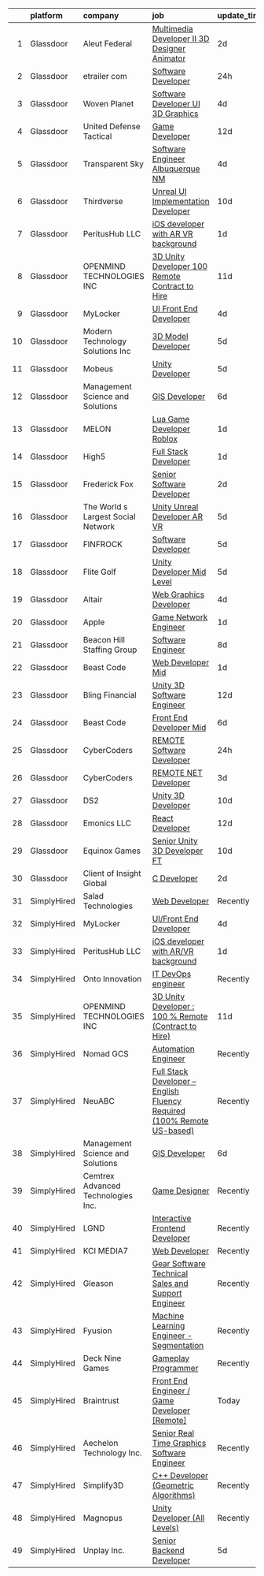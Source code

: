 

|    | platform    | company                            | job                                                                                                                                                                                                                                                                                                                                                                                                                                                                                                                                                                                                                                                                                                                                                                                                                                                                                                                                                                                                                                                                                                                                                                                                                                                                                                                                                                                                              | update_time   | location              |
|---:|:------------|:-----------------------------------|:-----------------------------------------------------------------------------------------------------------------------------------------------------------------------------------------------------------------------------------------------------------------------------------------------------------------------------------------------------------------------------------------------------------------------------------------------------------------------------------------------------------------------------------------------------------------------------------------------------------------------------------------------------------------------------------------------------------------------------------------------------------------------------------------------------------------------------------------------------------------------------------------------------------------------------------------------------------------------------------------------------------------------------------------------------------------------------------------------------------------------------------------------------------------------------------------------------------------------------------------------------------------------------------------------------------------------------------------------------------------------------------------------------------------|:--------------|:----------------------|
|  1 | Glassdoor   | Aleut Federal                      | [Multimedia Developer II   3D Designer Animator](https://www.glassdoor.com/partner/jobListing.htm?pos=128&ao=1136043&s=58&guid=000001822efe89fca6f4443c64982161&src=GD_JOB_AD&t=SR&vt=w&cs=1_10505751&cb=1658645810004&jobListingId=1008021020998&jrtk=3-0-1g8nft2h6kf1c801-1g8nft2hlg4er800-3aa78bb73d048592-)                                                                                                                                                                                                                                                                                                                                                                                                                                                                                                                                                                                                                                                                                                                                                                                                                                                                                                                                                                                                                                                                                                  | 2d            | Colorado Springs, CO  |
|  2 | Glassdoor   | etrailer com                       | [Software Developer](https://www.glassdoor.com/partner/jobListing.htm?pos=130&ao=1136043&s=58&guid=000001822efe89fca6f4443c64982161&src=GD_JOB_AD&t=SR&vt=w&ea=1&cs=1_7505d62f&cb=1658645810004&jobListingId=1008024497508&jrtk=3-0-1g8nft2h6kf1c801-1g8nft2hlg4er800-84e9429176b56cec-)                                                                                                                                                                                                                                                                                                                                                                                                                                                                                                                                                                                                                                                                                                                                                                                                                                                                                                                                                                                                                                                                                                                         | 24h           | Remote                |
|  3 | Glassdoor   | Woven Planet                       | [Software Developer  UI 3D Graphics ](https://www.glassdoor.com/partner/jobListing.htm?pos=107&ao=1110586&s=58&guid=000001822efe89fca6f4443c64982161&src=GD_JOB_AD&t=SR&vt=w&ea=1&cs=1_e4cd59e1&cb=1658645810002&jobListingId=1008016092363&cpc=663B5FE45D73772E&jrtk=3-0-1g8nft2h6kf1c801-1g8nft2hlg4er800-590b8ed6b99a73cb--6NYlbfkN0DSgjPPcnEdvoK3uuxfISLALE6pB1FR7YSHOr_tSg5_QCn410VK5Ds4sai37YL-FnG7IdEQOLWlh0UoLcmzDYWmfRGSYYnl5uUpmRd__LORND_gC-BRchk-IUkY4R0iGDrfCmlmtu1dU22yGpoMq0MEa2tbIDq0Xana4QKE-3eruJ3ua_JrETdNO6r6bekZeiuTYD2Bgco17M9Snn-zSCewkRavC605Lk51M22Z48dqNRseqppH0y0qHH6kSMtw0wAbV7JiAeEUQeZaoDM7B_QZ5JhbiBDEvEnAF5xrVFPdSvirczaKlJ4cdQlNW5uyKR3QnMMEIoaxnhLwYKuwsk74n1iii6sFY1uVOzCTqFA2rBcbQnyE2NLl01l17c_10XZe41yRKGJ0ladpvTpdaA_rL867dMa4rCPmFpWzFaDTlVfCnKAIEp5ibi8t4tFZH6ZQYjptlvn2turbA_fAnnet5uXcrunGnP0cYNm092e1f2YxzACVsTkBBj9__ZeIEwwFoe9WcKPWrh-Hy1BT8t7FsA80l_19AEvPrDKAlABjRQ1UTZKi9vAX6lgkj-moaPoWya1bfzfAcQ%3D%3D)                                                                                                                                                                                                                                                                                                                                                                                                                                                       | 4d            | San Francisco, CA     |
|  4 | Glassdoor   | United Defense Tactical            | [Game Developer](https://www.glassdoor.com/partner/jobListing.htm?pos=127&ao=1136043&s=58&guid=000001822efe89fca6f4443c64982161&src=GD_JOB_AD&t=SR&vt=w&ea=1&cs=1_64f33f9f&cb=1658645810004&jobListingId=1007998212594&jrtk=3-0-1g8nft2h6kf1c801-1g8nft2hlg4er800-eeebda51340825de-)                                                                                                                                                                                                                                                                                                                                                                                                                                                                                                                                                                                                                                                                                                                                                                                                                                                                                                                                                                                                                                                                                                                             | 12d           | Costa Mesa, CA        |
|  5 | Glassdoor   | Transparent Sky                    | [Software Engineer   Albuquerque  NM](https://www.glassdoor.com/partner/jobListing.htm?pos=103&ao=1110586&s=58&guid=000001822efe89fca6f4443c64982161&src=GD_JOB_AD&t=SR&vt=w&ea=1&cs=1_b46b91c2&cb=1658645810001&jobListingId=1008015244893&cpc=E8A829142AEC536E&jrtk=3-0-1g8nft2h6kf1c801-1g8nft2hlg4er800-6e4f05aca8e35f90--6NYlbfkN0DAwgduWqBP7ymGN-lTADpinz2i-23XbRAyg5ywqS-MDfYRIU0B2snNI79NeVtEVHbLIt9DpGOUvgkQqIYD65VP4Ic4P7LZXHDJkpJe4H48mcdGbmVmrG2Z7_54r3HufFV-VB016Myr4h0UDJeZ4h_ipDQroc_nzbPB_LSJJLmCmwq0pj8voGscGxZyVoEDp6v6mNZBP_cNH0BP2O3oUjFdE6fPLDbchsSwFtK7vv3TCyZBN7pdBrg79VYOl0G9TDcFnMh21_M99omZkHfZP7v9xbv30neByBkt5v-qMsvmZWq9cBlJ6D2gY8ulWzNVBxsRt48EsgoW1C9xhWJiUlIauPhcHZk5TB38ff5yI0BYIZlQ88sea4aWmq-9p0hYrAqMdVhbmylwVSUJQ4sdsuuxb99E69Ft3WAkN45XdZRslT61_OuBWa6EWLz0p2B3WQLO8tQ1PlDEd7_zW4rvHfgVAc498zGSJHch4uTrNuv2B8fHExCnnCGUYTxOC5tlX_hLo0sgVeXE1NpElNlCgDlu)                                                                                                                                                                                                                                                                                                                                                                                                                                                                                                                   | 4d            | Albuquerque, NM       |
|  6 | Glassdoor   | Thirdverse                         | [Unreal UI Implementation Developer](https://www.glassdoor.com/partner/jobListing.htm?pos=121&ao=1136043&s=58&guid=000001822efe89fca6f4443c64982161&src=GD_JOB_AD&t=SR&vt=w&ea=1&cs=1_9b12af6a&cb=1658645810004&jobListingId=1008003638061&jrtk=3-0-1g8nft2h6kf1c801-1g8nft2hlg4er800-2670377ed1bb73d7-)                                                                                                                                                                                                                                                                                                                                                                                                                                                                                                                                                                                                                                                                                                                                                                                                                                                                                                                                                                                                                                                                                                         | 10d           | Remote                |
|  7 | Glassdoor   | PeritusHub LLC                     | [iOS developer with AR VR background](https://www.glassdoor.com/partner/jobListing.htm?pos=104&ao=1110586&s=58&guid=000001822efe89fca6f4443c64982161&src=GD_JOB_AD&t=SR&vt=w&ea=1&cs=1_1210037b&cb=1658645810001&jobListingId=1008022834094&cpc=A0032DE20586B9BD&jrtk=3-0-1g8nft2h6kf1c801-1g8nft2hlg4er800-155ea9628b3dba64--6NYlbfkN0BBGG9LMNqL16EzDx9S3nKk4b6IwprgSJginr0DZD_oW6Mm3uCrdklJPAZ0sror479J7245b_gdtYKpONdLo2yvJ6wBf5LpGacMaB1z4nVwTpF4LlMzEpc1MXSmbH2mziL-YH1UIBZ2vx4JnzSOlAk6Qfk54gXWIs65EEES9GWvevapAV1Wa5D5MDHBzPUz9AL3FPmPRKbspxD0fi1TghrAhjwn1peLm4_nwvugOKuuImYnGFmwoXyhBUQtCazgKbMp2flMANkXGk8uBYdm3h_aPWoGs-xwEQuN_PQ9AdkuWLbXEQI4D2SYZVFgkMijHTWicDTse8b__lDL_m0Rv2r4DvXww92C8gaZL4cP28xzTltgR76TBHm8EUWREwSUkIHRP463j5U5n3hyVZRezCoDx4O6OCOQOl3RH9KgE3csCjrIahOxORX1IfYQBA63lIGf1_6mi7jh3sStsVcG9qrUF3gVcUs6FvaLeeMOHEjAJ-wqoV0uGltk4uKhtQvpVIIQJ--eUCHF_g%3D%3D)                                                                                                                                                                                                                                                                                                                                                                                                                                                                                                                       | 1d            | Remote                |
|  8 | Glassdoor   | OPENMIND TECHNOLOGIES INC          | [3D Unity Developer   100   Remote  Contract to Hire ](https://www.glassdoor.com/partner/jobListing.htm?pos=122&ao=1136043&s=58&guid=000001822efe89fca6f4443c64982161&src=GD_JOB_AD&t=SR&vt=w&ea=1&cs=1_fa092ab2&cb=1658645810004&jobListingId=1008000703771&jrtk=3-0-1g8nft2h6kf1c801-1g8nft2hlg4er800-bcf0156a1cc1610f-)                                                                                                                                                                                                                                                                                                                                                                                                                                                                                                                                                                                                                                                                                                                                                                                                                                                                                                                                                                                                                                                                                       | 11d           | Remote                |
|  9 | Glassdoor   | MyLocker                           | [UI Front End Developer](https://www.glassdoor.com/partner/jobListing.htm?pos=116&ao=1136043&s=58&guid=000001822efe89fca6f4443c64982161&src=GD_JOB_AD&t=SR&vt=w&ea=1&cs=1_76977ebc&cb=1658645810003&jobListingId=1008016183760&jrtk=3-0-1g8nft2h6kf1c801-1g8nft2hlg4er800-f2cdf44333e3faa5-)                                                                                                                                                                                                                                                                                                                                                                                                                                                                                                                                                                                                                                                                                                                                                                                                                                                                                                                                                                                                                                                                                                                     | 4d            | Remote                |
| 10 | Glassdoor   | Modern Technology Solutions  Inc   | [3D Model Developer](https://www.glassdoor.com/partner/jobListing.htm?pos=129&ao=1136043&s=58&guid=000001822efe89fca6f4443c64982161&src=GD_JOB_AD&t=SR&vt=w&cs=1_4b2969ed&cb=1658645810004&jobListingId=1008011629532&jrtk=3-0-1g8nft2h6kf1c801-1g8nft2hlg4er800-5621fd3dfd55bda0-)                                                                                                                                                                                                                                                                                                                                                                                                                                                                                                                                                                                                                                                                                                                                                                                                                                                                                                                                                                                                                                                                                                                              | 5d            | Huntsville, AL        |
| 11 | Glassdoor   | Mobeus                             | [Unity Developer](https://www.glassdoor.com/partner/jobListing.htm?pos=124&ao=1136043&s=58&guid=000001822efe89fca6f4443c64982161&src=GD_JOB_AD&t=SR&vt=w&ea=1&cs=1_0ad21cf6&cb=1658645810004&jobListingId=1008012455848&jrtk=3-0-1g8nft2h6kf1c801-1g8nft2hlg4er800-8725804754ef9c43-)                                                                                                                                                                                                                                                                                                                                                                                                                                                                                                                                                                                                                                                                                                                                                                                                                                                                                                                                                                                                                                                                                                                            | 5d            | United, WV            |
| 12 | Glassdoor   | Management Science and Solutions   | [GIS Developer](https://www.glassdoor.com/partner/jobListing.htm?pos=101&ao=1110586&s=58&guid=000001822efe89fca6f4443c64982161&src=GD_JOB_AD&t=SR&vt=w&ea=1&cs=1_cde0c6d8&cb=1658645810000&jobListingId=1008011093750&cpc=3DB2029097D57E23&jrtk=3-0-1g8nft2h6kf1c801-1g8nft2hlg4er800-e6bb34db540aa408--6NYlbfkN0D788tVLZnHYB2JKTLmCXo4PydfvtZKcdbYx6lxKaz3Imdx95jlIVm03Hlg52grzxIfQb6i2kOGsmw6mlrBAzUW98swinoh4htG-Z_t_cNGy0UWNgR57ixR8Ksvb1Z5XuwvicyZ13R2X8xHvKPjcNVGU65xyRpPgLj5SL7g8lUO6m9ikQ47CQ9gK6PWlRayUY8Tlb3q7283_P-ia9U5kb9HWqqRv2-cMWdkCefliB5bqFl54zjYJYZT8JopI-PrGPgTfAgQsltWmPVhgM9fJsvUmdNWEzbnctcMDqPrx0XM0Ymtb_DXFmR8-Mm4xulKb3sPeYWK6pO8f42gEZqfgI8iSqO8UGqxxh80zsfki55SoS2gX-_PVbRDJeOmUHhHLb-QZCBjvOSJ-YKgxul-Ip3Nj5BA4hYUYZoKRUClDKy0IwNpu4wAsX2Pg3bN-XRCjpYUqudmuChvg1lGtYpLV1oIeGPE62qGPUxqCGJs9qUDKS2kjLCplkorcBKwbkWGE0A%3D)                                                                                                                                                                                                                                                                                                                                                                                                                                                                                                                                                           | 6d            | Reston, VA            |
| 13 | Glassdoor   | MELON                              | [Lua Game Developer  Roblox ](https://www.glassdoor.com/partner/jobListing.htm?pos=118&ao=1136043&s=58&guid=000001822efe89fca6f4443c64982161&src=GD_JOB_AD&t=SR&vt=w&ea=1&cs=1_f3654dbc&cb=1658645810004&jobListingId=1008023831757&jrtk=3-0-1g8nft2h6kf1c801-1g8nft2hlg4er800-bc8f824dc00aa8c7-)                                                                                                                                                                                                                                                                                                                                                                                                                                                                                                                                                                                                                                                                                                                                                                                                                                                                                                                                                                                                                                                                                                                | 1d            | Remote                |
| 14 | Glassdoor   | High5                              | [Full Stack Developer](https://www.glassdoor.com/partner/jobListing.htm?pos=114&ao=1110586&s=58&guid=000001822efe89fca6f4443c64982161&src=GD_JOB_AD&t=SR&vt=w&ea=1&cs=1_d7cc257a&cb=1658645810003&jobListingId=1008023233258&cpc=3DB599BF2F4828F0&jrtk=3-0-1g8nft2h6kf1c801-1g8nft2hlg4er800-21824f9970bc9e7e--6NYlbfkN0AV8vU3o9nlw7wqa180ZkP3oAg17VLIhkP1SPyaIh_MQVSfWHQ_D-a5hu40yW4gQxUD9fNuxhwNeP4sOkL28Cs97sImHH9Bb1czCy_eTABO0MFVYCTfbS_UCWn2AA_2PIzbUoVtnwdWHoqwWu6ttkkVJYHWXmpCBqqk6e_vDhDWMqfVcVRsRayn4AExDCMcdPo4uX8sgwSy7ljtK4ONFMeMQkqhqkmgTmzltGGpmKQrLFBgF1knEw5XYP9RhmWRci-vBi3W_T_3k3EmUmMQCbFuL-_O7mq7HfDgkfcqi-aH3LOOKL8BG5FBlDJ9Wxvla8X8plpukUm-cRG5mDbI8jvreC11UcP3tebOb0a1mmA3LL5CbOtqg6Y_BoOd4ByoMzgS_NT9MbOyg-_5aWgmpt9IU9oiao0giT7kh9gALVfSZO0OV6LrmcrM5EqZcopGCqO1necs1SmNRUxzcAsYkcrIRwEWTC8ClmiZtGJ_cfJShebWArMA4GMLUXGBUHPkUPUh1QRxhFzT6w%3D%3D)                                                                                                                                                                                                                                                                                                                                                                                                                                                                                                                                      | 1d            | Remote                |
| 15 | Glassdoor   | Frederick Fox                      | [Senior Software Developer](https://www.glassdoor.com/partner/jobListing.htm?pos=109&ao=1110586&s=58&guid=000001822efe89fca6f4443c64982161&src=GD_JOB_AD&t=SR&vt=w&ea=1&cs=1_ad7b4398&cb=1658645810003&jobListingId=1008020553605&cpc=8AC01DCC8FF2DC38&jrtk=3-0-1g8nft2h6kf1c801-1g8nft2hlg4er800-a0dce1ace96ae6ac--6NYlbfkN0BkBGU4PDBcIJFj1vy4pkjwuFHuoiwDgdiH-oR5YNaDK3mwne_LAXKPg_6oW5whJpbenPFRashrmImvMQF61ZFhZxv7mRoutFC8TL9jW3CzBLTgo0ISJjhIailfeEYXSZs0NZ_eWhB4ryQDSIocUr5v18TxxpfarN9Wv93Gt0Y2NN7frxZjdM3Ei6QQE1RMs_e58h-Z5FyUtM5qQi1PRT_I3WVXuz5m0HDx_oaIf9q0naAjS6MBxltgn5NkfDbhanXVvbb9RvoMVwv4-0ssAW2MYj6M0Giq4-omsjwnqiQT46gX8xfbXcPN6k0PQbQjtw3Cb8NGLehJ0GWev3A30McLzWVzhOYqIlhlJkkMZHB1Fgxw0VIdOAmIXmvicbt4V4oy0gTnBfcBmaocLsIACtQR-0Z6vhi808J9kWtir5T_7Q2s1LKefK0GdTXi8GKvIs8FGyerSrpCeACjG52s1bqfEekr-XRDxrre2DEYRM2O4VnsXgAkXZw6dv7RPC12b74cAN9-eDg_Kw%3D%3D)                                                                                                                                                                                                                                                                                                                                                                                                                                                                                                                                 | 2d            | Michigan              |
| 16 | Glassdoor   | The World s Largest Social Network | [Unity Unreal Developer  AR VR ](https://www.glassdoor.com/partner/jobListing.htm?pos=110&ao=1110586&s=58&guid=000001822efe89fca6f4443c64982161&src=GD_JOB_AD&t=SR&vt=w&ea=1&cs=1_f59e6034&cb=1658645810003&jobListingId=1008012651983&cpc=1CBFC3E34E2A31FF&jrtk=3-0-1g8nft2h6kf1c801-1g8nft2hlg4er800-6a9687f16436b173--6NYlbfkN0DSgjPPcnEdvoK3uuxfISLALE6pB1FR7YSHOr_tSg5_QGIhoz_2VqUepdcKLBLI_zRvkDZhvtF_k8miCmwKmbQ_d86ghCkWK5Iyn9zY4XJYRa_cJlbg1rLK4zZUQXMOjDscXw6-RhjxJQyns7_2qNLXsUWksOCT123nD7wpF_Hivl8vz11EM2MFrgsjEHMkVeFppsGV9HAQ1_QXtXaY5dM2bxNKinjVxCHV0fn-wMXQRueMKYZNB1GLHGjRbkaSQtOHgF8TRtwl2Ghp_c8GJ5HUI4_yEg6Z_PsU-9EiAAqYNfJNq7fq6ojrC76bU-pkBWwxB2MoI191qy5PWYHhkJcWF_-XVzCSLD6R_zqwL9RzdzGZlQxDhlhO_yczbBl9FzMeTDSYRT9gjSN5JUOATlplO482pJKYpYSD76MXhtZy72aciVAuv18Df-El1drKQvsfSMM_D8GZQ27IGDHdKesv4OVB_3ynTraZ1LURLnsW7LwMSJ1fH2DDwKGx9Itm7iDhF7QtUP3itlbOiVInLZ_Aif6xRxWJtxf19SkpvhBbcnMS1RmuPa1_bPw7KNm8OK_fo8Kmx4UhxWeoZA-jIR7B)                                                                                                                                                                                                                                                                                                                                                                                                                                                        | 5d            | Sausalito, CA         |
| 17 | Glassdoor   | FINFROCK                           | [Software Developer](https://www.glassdoor.com/partner/jobListing.htm?pos=105&ao=1110586&s=58&guid=000001822efe89fca6f4443c64982161&src=GD_JOB_AD&t=SR&vt=w&ea=1&cs=1_e373bb3a&cb=1658645810002&jobListingId=1008011950221&cpc=F1F9710DED3F09F8&jrtk=3-0-1g8nft2h6kf1c801-1g8nft2hlg4er800-52eb8c47240b8ce0--6NYlbfkN0C3s6SQssVyjM0TBjXC5cY90NsFTu6k7iXDnyh6Xjam_f9HPFxZrvvEQyN7y773b5hIKGguGg1k6Yyil5NVzPWwtKWS3LS1S-Mf60Wz__rj5kbF1r4w3M0mK_bX94uYwKpE-w8DLdRyVftoTK4_UjHHtIv0zkXJpGuzEUf2jhXbk6G_k1fVtrLLSrGOKuaY8d1lqm3xUPQJzAu2L0oriIEPvoTb1YqKgKeaawY1TjjyXUv4rI8sXy7Q9-IRYw4dHi0mPWuV4qxLsBNuUWvCs37pkYXTDoL9w_RwmvaDvv6Yp6NSJ6V9ixZE_PtqhenKBjeO6kcJvk_YdJgK3Uc8lA_TsJa_A_7ODSuVlwXyzE431aKM4oyJ0ZhPkkDEE4qRbCekq0A8bCyuKome0NbG-Oi5y7YkXg6lQ_6ljAhUMC4u5-zZFMDc4Y13iQsLMH-xHgrrxqsnaOiEd1DzVIRle8YRlj_4oKeQpgPSwmilPqhz70Bd0WclkOvCaTidUBDrcSY%3D)                                                                                                                                                                                                                                                                                                                                                                                                                                                                                                                                                      | 5d            | Apopka, FL            |
| 18 | Glassdoor   | Flite Golf                         | [Unity Developer   Mid Level](https://www.glassdoor.com/partner/jobListing.htm?pos=106&ao=1110586&s=58&guid=000001822efe89fca6f4443c64982161&src=GD_JOB_AD&t=SR&vt=w&ea=1&cs=1_70c6023d&cb=1658645810002&jobListingId=1008012200941&cpc=CBEBA1A9D941894A&jrtk=3-0-1g8nft2h6kf1c801-1g8nft2hlg4er800-2ed91eb2bff1af8a--6NYlbfkN0D_KRozbKJx95I3LRYgbj09bqBDFeyQG4s8tCOB31p2DFF3XWjUbq1KyFIz2p5qTCcJE-tfDGeItgF3YqsHxqmWmv_fe83BmlIU0WgDu5uJxBbYiuDddGZhBDpUzgYV_vmtzXvB08EMIDWI2OXG29cWyCnCkApuGpnUrcgpkVhp-EePomp4q814zikpbXCgdd0uHtXnovMchn_juVZJe7fNNTPk-fPfeZ3Tk3GFTrJnV7u5CVTyxq-uFoDK8S3d5X4lkVU2tBon9EOJhPTwj4kU5J8IeEBU3jyC4ETv3bE-w8snL0phUHgTFA9kiKEyhiYDbzBlEkWlEmzDH6_yDfRg8Lh8ZhwSM8tnUH-eptlLt4pZTE3bocHt9EAnHq9yPVWsm8BVIgYJPdGy1TGAXOvYJuMLrRch8NyoQj_JCGUvKPQFXhK00piVzrEMRAAe-fsku2Z3DTxJULOORtgreaotntTxUm6eKsBsIG8HqO6nMawx-n1urA3CPunujQccuqhHicQ91y79eg%3D%3D)                                                                                                                                                                                                                                                                                                                                                                                                                                                                                                                               | 5d            | Dallas, TX            |
| 19 | Glassdoor   | Altair                             | [Web Graphics Developer](https://www.glassdoor.com/partner/jobListing.htm?pos=123&ao=1136043&s=58&guid=000001822efe89fca6f4443c64982161&src=GD_JOB_AD&t=SR&vt=w&ea=1&cs=1_4fe7f6e0&cb=1658645810004&jobListingId=1008014800752&jrtk=3-0-1g8nft2h6kf1c801-1g8nft2hlg4er800-a5b87ef314153e34-)                                                                                                                                                                                                                                                                                                                                                                                                                                                                                                                                                                                                                                                                                                                                                                                                                                                                                                                                                                                                                                                                                                                     | 4d            | Troy, MI              |
| 20 | Glassdoor   | Apple                              | [Game Network Engineer](https://www.glassdoor.com/partner/jobListing.htm?pos=108&ao=1110586&s=58&guid=000001822efe89fca6f4443c64982161&src=GD_JOB_AD&t=SR&vt=w&cs=1_85496e9a&cb=1658645810002&jobListingId=1008022113456&cpc=3BA4CE39D5B5DEF5&jrtk=3-0-1g8nft2h6kf1c801-1g8nft2hlg4er800-b80c7f8b33b4ac50--6NYlbfkN0BvKrLyj5gPmtZO9T8euul8TCxuuKNOtzRJOomxnwSEodTz2Bc-sPZl29JElYHfcoQU6IqpX7oKbS2Adnmfb_-JQoUQ9nI8MKcHeT53DBgsJA0Bx6spjde649WbZGqSd97PL0ZKLmQdrmYKLls37YbgRtyrgox1J6C_j09Uy9pOZK8TTI4LV7zQn5rYNcIcEGewyFt0k_4ZQBwU2yF_5lollW1uiMlG4u9uaqcnkQAl8dqIu4lq5Tw5M3THldY4bMnaEQuFJmHg11Mnrpsxe-n_yMCALHc7XtrMVqietk3vtQLS8rimXByReGTrWguviMMbcvJDJmiIBepY755YRwBwYblvwcPiULUwzwONmjMO4Dipuo-lSHqXF_qX5jETfRcmFgc_yNNcZEgzp1AacYRODoLUHukdpF_mNfuI1Ta_yk8jCsEfU4tcIMyc9tsq2i6vRS0wQsdBm-EJ5fr256ltmJ_48iUEF7xF99QUz_jRLxRviuFulIVEJ8AOoXDNJITuIVlNCs1kk6XwuXkTxdNQKYcWSuYH1ZrqiGwTV_l-_NjaQkvchMY_nJEfDTSJ_6EDaUoLPkGzbNHEAYkfHDMziTKW8NaUW2CD5qfvWfoKJoJd3sVTyV3kVMbyMGPVKT7bhyT7tMMlxCW-WDP2ugxVPx1zuzrNoEv0SAP7rLwF3_2BqZXBcfbJr2c2aVnJCCz5lXwI8E9SLYb18mCinRm2WcPIAHAudl3fZpdLc4Y7nVctFqcQheW2gyDVP25vxadlpHyOZNuRzPjZFX829ZxijKvceHFZyUPE8z1gvX7iY8JHs3hY6QttcUpwDkn_RjmximmWKWhgUFWrA0J42TI3hi9-K8JRUMFROVByZJw0ikOfgDS2MNuG8a7oeuH67WZ9T1Fo5h-R5xTngUIY5KYCxfFecSD4s3MM248RXZv1wLsT5ybsMuA2nWwMAovZ58r-NoLWImgJSg%3D%3D)                                                                          | 1d            | Culver City, CA       |
| 21 | Glassdoor   | Beacon Hill Staffing Group         | [Software Engineer](https://www.glassdoor.com/partner/jobListing.htm?pos=111&ao=1110586&s=58&guid=000001822efe89fca6f4443c64982161&src=GD_JOB_AD&t=SR&vt=w&ea=1&cs=1_3afad246&cb=1658645810003&jobListingId=1008008936162&cpc=0C139D4CAD5A6DB2&jrtk=3-0-1g8nft2h6kf1c801-1g8nft2hlg4er800-f0124955d19a41e1--6NYlbfkN0AEoGMyuqqa4fuJ8ioA0yHILhRJp52EdX7fBgN-aGi6iM2GDh1lJ9NOUQwg-HKPdM_n6ohZcjPO6ffBg4IAS1C13nZoEj4LkNIcYyw9Zmswz-EGQ5LZ0Gv1mV2y3l_vhGaXVJN2K2SfmB4E-r2emFofyMSM3d9B9-w1CvDIKPhDZJgLGhCOEWkAPiow8Jd2CqLfXAKumctKJb54ZGqt9DxYERe4uu_xKSL1yRj-b3opX67WZBnC-r7EtOHnAwlHuDaqugk44AVfqd-spFRtS92ygqnx-p9WTrEPsVJKBzjR1OhUgWYTDpPnFHsN0jkxdZXvX7_wJc2ck1BqveUxBa7ho1HBs64WvN1DfbO4uEQiFzG90wkJForEpSR88R4cYL-6_kqU691bMrwJulYttYZChKz-jRulZg2N3x4F7CR8BYyaQIQv8xA_hhR59mbjXb0NzVBu9MqU_qMEVWzsxbzOqtg4fPy_GwsYLk3q6I9zCtiMR-uVCf1aOmoS2eUQ3wC2A0Xlow54bKxHptukD_fy68nHqHDLF7MKD9rUfHWXpg%3D%3D)                                                                                                                                                                                                                                                                                                                                                                                                                                                                                                         | 8d            | Remote                |
| 22 | Glassdoor   | Beast Code                         | [Web Developer  Mid ](https://www.glassdoor.com/partner/jobListing.htm?pos=117&ao=1136043&s=58&guid=000001822efe89fca6f4443c64982161&src=GD_JOB_AD&t=SR&vt=w&ea=1&cs=1_cc82424c&cb=1658645810003&jobListingId=1008022231292&jrtk=3-0-1g8nft2h6kf1c801-1g8nft2hlg4er800-e4d872689d55ab57-)                                                                                                                                                                                                                                                                                                                                                                                                                                                                                                                                                                                                                                                                                                                                                                                                                                                                                                                                                                                                                                                                                                                        | 1d            | Fort Walton Beach, FL |
| 23 | Glassdoor   | Bling Financial                    | [Unity 3D Software Engineer](https://www.glassdoor.com/partner/jobListing.htm?pos=120&ao=1136043&s=58&guid=000001822efe89fca6f4443c64982161&src=GD_JOB_AD&t=SR&vt=w&cs=1_a42fb7c2&cb=1658645810004&jobListingId=1007999005234&jrtk=3-0-1g8nft2h6kf1c801-1g8nft2hlg4er800-5c52c42ed74c5161-)                                                                                                                                                                                                                                                                                                                                                                                                                                                                                                                                                                                                                                                                                                                                                                                                                                                                                                                                                                                                                                                                                                                      | 12d           | Costa Mesa, CA        |
| 24 | Glassdoor   | Beast Code                         | [Front End Developer  Mid ](https://www.glassdoor.com/partner/jobListing.htm?pos=126&ao=1136043&s=58&guid=000001822efe89fca6f4443c64982161&src=GD_JOB_AD&t=SR&vt=w&ea=1&cs=1_f219a9c2&cb=1658645810004&jobListingId=1008010245273&jrtk=3-0-1g8nft2h6kf1c801-1g8nft2hlg4er800-a8751d01747e2723-)                                                                                                                                                                                                                                                                                                                                                                                                                                                                                                                                                                                                                                                                                                                                                                                                                                                                                                                                                                                                                                                                                                                  | 6d            | Fort Walton Beach, FL |
| 25 | Glassdoor   | CyberCoders                        | [REMOTE Software Developer](https://www.glassdoor.com/partner/jobListing.htm?pos=112&ao=1110586&s=58&guid=000001822efe89fca6f4443c64982161&src=GD_JOB_AD&t=SR&vt=w&ea=1&cs=1_bcf9cc57&cb=1658645810003&jobListingId=1008024604180&cpc=F4EED0218A761C36&jrtk=3-0-1g8nft2h6kf1c801-1g8nft2hlg4er800-895e702af368823a--6NYlbfkN0CpFJQzrgRR8WqXWK1qKKEqALWJw739KlKqr2H-MSI4eoBlI4EFrmor2FYZMP3muM2kpPCFR2etnsglJ8HYDtHvcyj3AudeyEtCz8hifC3HJqO8WsXwh_G1hXkgQg54N8IsjHlzMm8MJE5wPYRvh7B7-kOtHQd3GfdEkQft29JHh07orXHXZvO9HuaT1ds0oTncvgj5hrH32SpWLcJXbMMz8nsngywo5WLHgQxV_GtOOi20LtkVLqUd43ywwqr-1a0H7lLax8fXFBChFUje26QQYWQjt7ciUq_irq7DoURQgtKxa-7mokvH1GoosDmHLSY2dmL5n2Jnv5rl9iRYrw-6oUn2KdKVH0gZz2ESzbLycPDcO2YHTt1kQUzg6AkNFw_clCJd1Emu09jpunueXlaf70czRDl07VFH3uijFGsrVScItZuzxpAREkHz__Pshkm24LUpv9eh3sZ0TnvUs2W-PlI57usLmjCjiYKJ-dpsqPgahq2m28FU0yK7IDRcsEs-4fbSbtCDYxVSIDC36DHjewURt6omlmn4evmJ8i4itL-GAf009JTDwfO1vQrlN1t9saWBWbhbh7MDWRZoladiR0IJ7ixr6LBtQzr1RCP1d3Q95W949qNXRW95G51IxPcgZYZCSX15mhiH1kmqHY6ytE9Gg4Y6K9eBQoLCTZDQH9GrbV84yKxYJ1PHlO-lBa_6W0041PIN3NMRXNQU8ZN7livO2oA5Pe5jcllwHXUKEOubsKub6sWy1IbkbQup6VyOHMHoNscdh2vndo6jFNyXdo-feaEEztq-qicNVbMFawUc87qrrABolvqlIqkfUK0TycV3yZc3S7CUAmbxZtVsc2qTYeOMB4bHoc94tSvZFQon9W_99CyPrqtQ7P8zI2etF1qMbyT--wJMQb_I19iI32wIVB2YECwHhYtwPJ8_U8HFDrbkXGGvz_eRtXnUYaqFe5cwMEZSjG1JjBCejxDDbH0HdRfdLVoTeplI_7xZZUtn80PxibFzwTHf7YshYWHfY_fb90_sRA%3D%3D) | 24h           | Tampa, FL             |
| 26 | Glassdoor   | CyberCoders                        | [REMOTE    NET Developer](https://www.glassdoor.com/partner/jobListing.htm?pos=113&ao=1110586&s=58&guid=000001822efe89fca6f4443c64982161&src=GD_JOB_AD&t=SR&vt=w&ea=1&cs=1_289924be&cb=1658645810003&jobListingId=1008017849421&cpc=47CFDC01B3F81FAC&jrtk=3-0-1g8nft2h6kf1c801-1g8nft2hlg4er800-195e040d7fb9d0ce--6NYlbfkN0CpFJQzrgRR8WqXWK1qKKEqALWJw739KlKqr2H-MSI4eoBlI4EFrmor2FYZMP3muM1MdiAdE_pXz-eVeCB3HHMzIfYB7fyihnIbNNkrPLGcH1M0PWalIPEm4GVnCrqjsy8yf4epWem7TYyZvqm3bemV__x-l4eLtuaSESX5yfNiisf3kFbPSWxXftorRpdVguN2UxXkAXY4DHcNtWIb379msruTYf2KYh8BuQrXV3N2AkuM7h-FWxcLcnOwEbLGFqHuD_6OOVQdwzQj-bOx6d1wFLaksGUojhaHNjf62wZXfG3LRJDcUcbcyi2WucRasTVw4weW4tKXU0xWqHdMj2n9SnXAq0s8zzfcqOvMEpAIuZg2L3bU67NokXRI24VN_ti3wph5ASuX-b8AYA1u3HZVIRNoQFKxeQNTXzzxHJuDkC8eb54w25clLA2a9tFEd9dmgAwry3NTUFjczzLWTWUsmVvQ8oZGMGdX7Q0I1rCdm-oQ7LyIq-KSN6PyOx6I4tDHwL8lD39EoFAuvulk9eFpYX4je06L7thIwrJFPO8AU1elLcaZb2Y0yGSmxwG_mUXySPdJzC2K_sLfIeuHK8rBU4OC2D34_Xw9qFxIH2hfP0HHKvhvKYPnsLFar8xICVi4Ms4zvvqyj-_njZ4W5e5IhrIcLUNBJzwzZ48iEBmdniVF2zFFte5aIJJ14yPhJ1Lwc76AC9nXAT14gRvQH42O0ZCrjbyrV7sbbvSbadwTChjXmBnm5ugXdLUKJSio_5gn7iAJYEYQgSuxEpML698yoQ2l8XYRWE-gjptInNPEwOTW_JLRH1k4IB9M_NCE97O07DJWIt9xeBNm95SwgJNKAf83-r1w6-G-lmx1dYFcnWYmY9tJuyJJVN1DZLgjT4BNnt2ZqjwM3g8UwCm8Ik3_wB9oijznu-cpnMhvih4wpIeoQT3UZUBeLLFbuxAMOaZkJip6f80LAd7YN6UowfcTeaJKJUeSpqU3ySiUdtJVwA%3D%3D)                                   | 3d            | Mountain View, CA     |
| 27 | Glassdoor   | DS2                                | [Unity 3D Developer](https://www.glassdoor.com/partner/jobListing.htm?pos=102&ao=1110586&s=58&guid=000001822efe89fca6f4443c64982161&src=GD_JOB_AD&t=SR&vt=w&ea=1&cs=1_f764db0a&cb=1658645810001&jobListingId=1008003789277&cpc=EA19F5B90D514204&jrtk=3-0-1g8nft2h6kf1c801-1g8nft2hlg4er800-3dc75a4ae4966aae--6NYlbfkN0BKZiTU3MWSf2834NP8-BeeJRmueELpPi8r1E1YtrvsfHIZFXDrlmQ558dKnDmfieoIbn97QAPoRW-TZ4mkqvqP2tqzRnsaUdrNmaIPkW_IKr_b80_HPUsdUYmP5ZWsVs3gTiWr6j4NWSiCx2g7a77tRh7VYoXUMP1SO6_vUSlwwpxN9kSPQ8zkOUvjLEvmMQ8uSL-N7kr_PuaqnbUezCdlWTI16OB2b7isrOqOs6EFSj9Xd8-qoK6eJ2RTjriDOFu6zPQaayX6lI8Wang6fnvBIGauc6Ux9hLRhcEmatAmCLyVAmn_XBr8Mhkyy6GsI6yyqk2jeKSvO__l_IBPhLYCwAlww2-dGhkr_LGz-Tgt-8Zjzcpv6VEcs3kuy6rF_CUvq_uU-yzevLhoBY01uTTHtLke3GkTScjWgwr1Zdvue0yfilHUdfYRzeRQOPF6pD_QJfoVAr7DQWVFqMLq5_XExkOcuOmO2zmjn0S8HOJyFXje0w56twNzvSvcU6erPNQgv0uPHa-z2g%3D%3D)                                                                                                                                                                                                                                                                                                                                                                                                                                                                                                                                        | 10d           | Niceville, FL         |
| 28 | Glassdoor   | Emonics LLC                        | [React Developer](https://www.glassdoor.com/partner/jobListing.htm?pos=125&ao=1136043&s=58&guid=000001822efe89fca6f4443c64982161&src=GD_JOB_AD&t=SR&vt=w&ea=1&cs=1_6392a7fd&cb=1658645810004&jobListingId=1007998238952&jrtk=3-0-1g8nft2h6kf1c801-1g8nft2hlg4er800-f3c2cb633ac0d855-)                                                                                                                                                                                                                                                                                                                                                                                                                                                                                                                                                                                                                                                                                                                                                                                                                                                                                                                                                                                                                                                                                                                            | 12d           | New York, NY          |
| 29 | Glassdoor   | Equinox Games                      | [Senior Unity 3D Developer  FT ](https://www.glassdoor.com/partner/jobListing.htm?pos=119&ao=1136043&s=58&guid=000001822efe89fca6f4443c64982161&src=GD_JOB_AD&t=SR&vt=w&ea=1&cs=1_bb866c2f&cb=1658645810004&jobListingId=1008003082129&jrtk=3-0-1g8nft2h6kf1c801-1g8nft2hlg4er800-998934cf1a1a27dd-)                                                                                                                                                                                                                                                                                                                                                                                                                                                                                                                                                                                                                                                                                                                                                                                                                                                                                                                                                                                                                                                                                                             | 10d           | Remote                |
| 30 | Glassdoor   | Client of Insight Global           | [C   Developer](https://www.glassdoor.com/partner/jobListing.htm?pos=115&ao=1110586&s=58&guid=000001822efe89fca6f4443c64982161&src=GD_JOB_AD&t=SR&vt=w&ea=1&cs=1_72725cad&cb=1658645810003&jobListingId=1008020124238&cpc=8795CF9063CD573D&jrtk=3-0-1g8nft2h6kf1c801-1g8nft2hlg4er800-d570128255b0838d--6NYlbfkN0BKkHZu3wF05EeDimN_p6sYpKCMArvwa95YdH7UpkaBCi52Bcb3JNt3rsnWVZsKz_yodVT2eMhVvWmAI5YNZpuQSDe5jRZBMghyKKqaziG_oJgytSEqXDp3oPoRfsHEeN4nNzO0V8NKxhoi_Yg-c2xHj7WJDhp0rTKQs_BHIs3MJp__TA-Bt4dVlWCfl_rziHh81bxRLG5XDAHrbZ2KMvBKllE2MoKAtiejFTAB_fWcweIztvA8fb0BZ9GwQ-ENAczqWWnprzuTYm8l-YF5uwM1Xiy1VwceHpXVg26LapUM3e0MO0DSNEIUOpp5rdEpV3vQmq-2U2EPKXwdwCLPkorqZ4nWtKdmpW0f3I2DyPIW07SDoZ11xbjEjKwLtdAhtGwlnVsy1SP4vDmbbGPYobFGnJ3-2BpU9kZERZU1iPf0B9LnwPZ_c3mAZOISfcQeM56dUJeQGN440oZ_Z3i98enScrRJh_CEJ7g0OFu4i6D020u6ZOEMaadCBfU6u4eOZd3juVWIFLdneQ%3D%3D)                                                                                                                                                                                                                                                                                                                                                                                                                                                                                                                                             | 2d            | Boulder, CO           |
| 31 | SimplyHired | Salad Technologies                 | [Web Developer](https://www.simplyhired.com/job/fEMPgcKNxpB0cCe-jDu1MB6uMKhqgkk1q_c6S4LV1jYvW-eFPXhMzQ?q=3d+developer)                                                                                                                                                                                                                                                                                                                                                                                                                                                                                                                                                                                                                                                                                                                                                                                                                                                                                                                                                                                                                                                                                                                                                                                                                                                                                           | Recently      | Remote                |
| 32 | SimplyHired | MyLocker                           | [UI/Front End Developer](https://www.simplyhired.com/job/UjBidRcn2BbFCHlUZGarXnSndlvBQRldpv6V9OD0cXVVMUb-VLU5bg?q=3d+developer)                                                                                                                                                                                                                                                                                                                                                                                                                                                                                                                                                                                                                                                                                                                                                                                                                                                                                                                                                                                                                                                                                                                                                                                                                                                                                  | 4d            | Remote                |
| 33 | SimplyHired | PeritusHub LLC                     | [iOS developer with AR/VR background](https://www.simplyhired.com/job/_FqqgsAWjftD7Mrt2B9hoMFO1t0wzEMtqMglLkn2WY6qqQ9ixlErMw?q=3d+developer)                                                                                                                                                                                                                                                                                                                                                                                                                                                                                                                                                                                                                                                                                                                                                                                                                                                                                                                                                                                                                                                                                                                                                                                                                                                                     | 1d            | Remote                |
| 34 | SimplyHired | Onto Innovation                    | [IT DevOps engineer](https://www.simplyhired.com/job/G9urW9uFb6A4HqLj5k5aCoDW4AxQKvRmaC1EcxE1PXrVDJtRH6Udvg?q=3d+developer)                                                                                                                                                                                                                                                                                                                                                                                                                                                                                                                                                                                                                                                                                                                                                                                                                                                                                                                                                                                                                                                                                                                                                                                                                                                                                      | Recently      | Bloomington, MN       |
| 35 | SimplyHired | OPENMIND TECHNOLOGIES INC          | [3D Unity Developer : 100 % Remote (Contract to Hire)](https://www.simplyhired.com/job/-sJc73nSpFbM6A2wowlNG8GjwnLw1NjzCyzhFWU0laVbp9ll3zEIyQ?q=3d+developer)                                                                                                                                                                                                                                                                                                                                                                                                                                                                                                                                                                                                                                                                                                                                                                                                                                                                                                                                                                                                                                                                                                                                                                                                                                                    | 11d           | Remote                |
| 36 | SimplyHired | Nomad GCS                          | [Automation Engineer](https://www.simplyhired.com/job/0MSRg4QFJMq72JCHVjyYFT1ge1Zipw_ugn2XrXGdA9oDVV4GrjSopw?q=3d+developer)                                                                                                                                                                                                                                                                                                                                                                                                                                                                                                                                                                                                                                                                                                                                                                                                                                                                                                                                                                                                                                                                                                                                                                                                                                                                                     | Recently      | Columbia Falls, MT    |
| 37 | SimplyHired | NeuABC                             | [Full Stack Developer – English Fluency Required (100% Remote US-based)](https://www.simplyhired.com/job/zpaRVsR2ynnDPR9SChAy-iDCraMfgvpE1WSYc-L-yR6P1K7oRyPEJg?q=3d+developer)                                                                                                                                                                                                                                                                                                                                                                                                                                                                                                                                                                                                                                                                                                                                                                                                                                                                                                                                                                                                                                                                                                                                                                                                                                  | Recently      | McLean, VA            |
| 38 | SimplyHired | Management Science and Solutions   | [GIS Developer](https://www.simplyhired.com/job/th5LUiRDkX8ytsSxZFU9oTuagYSp4KcA8xgrkIeKwpmau4bqrwSWVg?q=3d+developer)                                                                                                                                                                                                                                                                                                                                                                                                                                                                                                                                                                                                                                                                                                                                                                                                                                                                                                                                                                                                                                                                                                                                                                                                                                                                                           | 6d            | Reston, VA            |
| 39 | SimplyHired | Cemtrex Advanced Technologies Inc. | [Game Designer](https://www.simplyhired.com/job/A_mCwWZgcWP4R_Ga0th9ZG4uUsSplzy1ZaYS3U9hcW-RUAwIaZAaXw?q=3d+developer)                                                                                                                                                                                                                                                                                                                                                                                                                                                                                                                                                                                                                                                                                                                                                                                                                                                                                                                                                                                                                                                                                                                                                                                                                                                                                           | Recently      | Remote                |
| 40 | SimplyHired | LGND                               | [Interactive Frontend Developer](https://www.simplyhired.com/job/QBScIrkfLz29iHNX9Wd50j4WS5fum6LpGGgXWt5srH03CbHwPcTfwg?q=3d+developer)                                                                                                                                                                                                                                                                                                                                                                                                                                                                                                                                                                                                                                                                                                                                                                                                                                                                                                                                                                                                                                                                                                                                                                                                                                                                          | Recently      | Remote                |
| 41 | SimplyHired | KCI MEDIA7                         | [Web Developer](https://www.simplyhired.com/job/Zq_HU2PcsUKcrRFONTNMf9fXzJZ4H99Kq0aLW2RWpewA32VXvhrmGQ?q=3d+developer)                                                                                                                                                                                                                                                                                                                                                                                                                                                                                                                                                                                                                                                                                                                                                                                                                                                                                                                                                                                                                                                                                                                                                                                                                                                                                           | Recently      | Remote                |
| 42 | SimplyHired | Gleason                            | [Gear Software Technical Sales and Support Engineer](https://www.simplyhired.com/job/92NL6SKS7QhnnLI6D5PJGJPIyhKakFssQfmHV5UKh7NM60kuBz4BKw?q=3d+developer)                                                                                                                                                                                                                                                                                                                                                                                                                                                                                                                                                                                                                                                                                                                                                                                                                                                                                                                                                                                                                                                                                                                                                                                                                                                      | Recently      | Rochester, NY         |
| 43 | SimplyHired | Fyusion                            | [Machine Learning Engineer - Segmentation](https://www.simplyhired.com/job/YXWubzz0cQKhXqACN8Qgu1hzoMm77JranUpIEyb-bDh_mcflasH1AA?q=3d+developer)                                                                                                                                                                                                                                                                                                                                                                                                                                                                                                                                                                                                                                                                                                                                                                                                                                                                                                                                                                                                                                                                                                                                                                                                                                                                | Recently      | Remote                |
| 44 | SimplyHired | Deck Nine Games                    | [Gameplay Programmer](https://www.simplyhired.com/job/_YMnM8CiuiiKVTklxTCzwnhnIo75W3eEcL-AoQpnz4sHWJs6FW5lvw?q=3d+developer)                                                                                                                                                                                                                                                                                                                                                                                                                                                                                                                                                                                                                                                                                                                                                                                                                                                                                                                                                                                                                                                                                                                                                                                                                                                                                     | Recently      | Remote                |
| 45 | SimplyHired | Braintrust                         | [Front End Engineer / Game Developer [Remote]](https://www.simplyhired.com/job/yd9mzRqn-qwWZBQjt2wkvgrz7e8LTmRtxXk-FqT-JIZT1yaOA4Z4Lw?q=3d+developer)                                                                                                                                                                                                                                                                                                                                                                                                                                                                                                                                                                                                                                                                                                                                                                                                                                                                                                                                                                                                                                                                                                                                                                                                                                                            | Today         | San Francisco, CA     |
| 46 | SimplyHired | Aechelon Technology Inc.           | [Senior Real Time Graphics Software Engineer](https://www.simplyhired.com/job/rcdIZu0u86YflWDJtkQswNVvTN3B-3L7qF5--HTYfTqZ6vl6sJ-lpA?q=3d+developer)                                                                                                                                                                                                                                                                                                                                                                                                                                                                                                                                                                                                                                                                                                                                                                                                                                                                                                                                                                                                                                                                                                                                                                                                                                                             | Recently      | Overland Park, KS     |
| 47 | SimplyHired | Simplify3D                         | [C++ Developer (Geometric Algorithms)](https://www.simplyhired.com/job/wOkovyVk25GGgOZYn4Lq2Cv9sss8VNkdE9-T7IuZWIypDzwEq5rQVg?q=3d+developer)                                                                                                                                                                                                                                                                                                                                                                                                                                                                                                                                                                                                                                                                                                                                                                                                                                                                                                                                                                                                                                                                                                                                                                                                                                                                    | Recently      | Cincinnati, OH        |
| 48 | SimplyHired | Magnopus                           | [Unity Developer (All Levels)](https://www.simplyhired.com/job/vPypX05jFCjXy9ymS1tlMhP8Zpx81wwzBDbU2anSTS_WypcGgAQCYg?q=3d+developer)                                                                                                                                                                                                                                                                                                                                                                                                                                                                                                                                                                                                                                                                                                                                                                                                                                                                                                                                                                                                                                                                                                                                                                                                                                                                            | Recently      | Los Angeles, CA       |
| 49 | SimplyHired | Unplay Inc.                        | [Senior Backend Developer](https://www.simplyhired.com/job/vR1YCpdtM-5C4TeKvrIzX3N_IuenXjFn0WQSHEVeML3FZoJQV2yLSg?q=3d+developer)                                                                                                                                                                                                                                                                                                                                                                                                                                                                                                                                                                                                                                                                                                                                                                                                                                                                                                                                                                                                                                                                                                                                                                                                                                                                                | 5d            | Remote                |